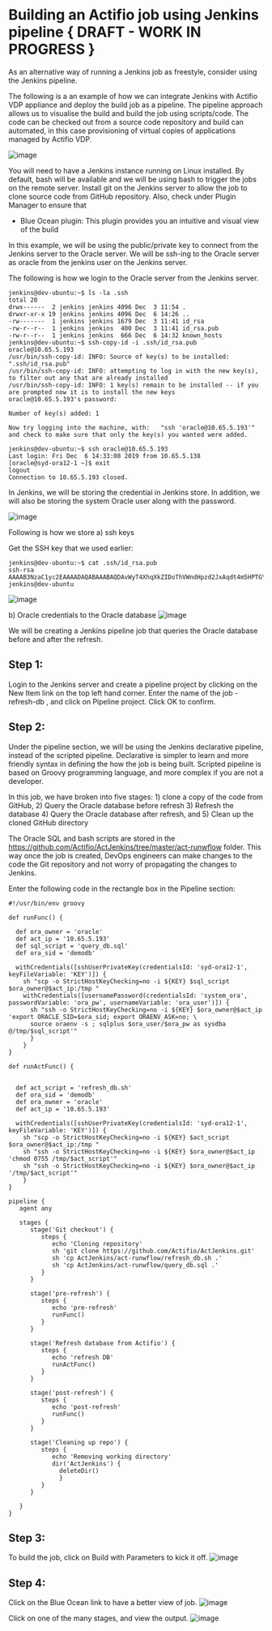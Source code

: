 # Building an Actifio job using Jenkins pipeline { DRAFT - WORK IN PROGRESS }

As an alternative way of running a Jenkins job as freestyle, consider using the Jenkins pipeline.

The following is a an example of how we can integrate Jenkins with Actifio VDP appliance and deploy the build job as a pipeline. The pipeline approach allows us to visualise the build and build the job using scripts/code. The code can be checked out from a source code repository and build can automated, in this case provisioning of virtual copies of applications managed by Actifio VDP.

![image](https://user-images.githubusercontent.com/17056169/70362878-8619db00-18da-11ea-9072-5fa450cc4e8f.png)

You will need to have a Jenkins instance running on Linux installed. By default, bash will be available and we will be using bash to trigger the jobs on the remote server. Install git on the Jenkins server to allow the job to clone source code from GitHub repository. Also, check under Plugin Manager to ensure that 
- Blue Ocean plugin: This plugin provides you an intuitive and visual view of the build

In this example, we will be using the public/private key to connect from the Jenkins server to the Oracle server. We will be ssh-ing to the Oracle server as oracle from the jenkins user on the Jenkins server. 

The following is how we login to the Oracle server from the Jenkins server.
```
jenkins@dev-ubuntu:~$ ls -la .ssh
total 20
drwx------  2 jenkins jenkins 4096 Dec  3 11:54 .
drwxr-xr-x 19 jenkins jenkins 4096 Dec  6 14:26 ..
-rw-------  1 jenkins jenkins 1679 Dec  3 11:41 id_rsa
-rw-r--r--  1 jenkins jenkins  400 Dec  3 11:41 id_rsa.pub
-rw-r--r--  1 jenkins jenkins  666 Dec  6 14:32 known_hosts
jenkins@dev-ubuntu:~$ ssh-copy-id -i .ssh/id_rsa.pub oracle@10.65.5.193
/usr/bin/ssh-copy-id: INFO: Source of key(s) to be installed: ".ssh/id_rsa.pub"
/usr/bin/ssh-copy-id: INFO: attempting to log in with the new key(s), to filter out any that are already installed
/usr/bin/ssh-copy-id: INFO: 1 key(s) remain to be installed -- if you are prompted now it is to install the new keys
oracle@10.65.5.193's password: 

Number of key(s) added: 1

Now try logging into the machine, with:   "ssh 'oracle@10.65.5.193'"
and check to make sure that only the key(s) you wanted were added.

jenkins@dev-ubuntu:~$ ssh oracle@10.65.5.193
Last login: Fri Dec  6 14:33:08 2019 from 10.65.5.138
[oracle@syd-ora12-1 ~]$ exit
logout
Connection to 10.65.5.193 closed.
```

In Jenkins, we will be storing the credential in Jenkins store. In addition, we will also be storing the system Oracle user along with the password. 

![image](https://user-images.githubusercontent.com/17056169/70307398-2df0c380-185d-11ea-89f0-c44121584065.png)

Following is how we store
a) ssh keys

Get the SSH key that we used earlier:
```
jenkins@dev-ubuntu:~$ cat .ssh/id_rsa.pub 
ssh-rsa AAAAB3NzaC1yc2EAAAADAQABAAABAQDAvWyT4XhqXkZIDoThVWndHpzd2JxAqdt4m5HPTGYYvIFcA/XdvOgK9p+4OxonyFUpIJduNzALuQOUlvHrHA6iagbFbRChWD5Dq09bYclV6E/9AJrCODn+mZi6oLUu6N1cCDegDgvYJeLBZkOK/ZYNM9IqzjSgJR4fuL5HoUGjbSyUg2n/w+5Ft0pwEiP94erNWdO9Wn7NuAuYtv3GLiPtkNrhqd3Ctd2FE1ZUSE6Bly9B5/y1NYAyZfPFgVmTw6AmG8HIJMy58rmiI2EY/2Xv+/NNzUJFk//RBUpJtxvbUBwgllxHYlCIFG1lqd9Sp/AcEwLd/H6RDINPndugfMOB jenkins@dev-ubuntu
```

![image](https://user-images.githubusercontent.com/17056169/70307439-46f97480-185d-11ea-8b63-2abd42f51647.png)

b) Oracle credentials to the Oracle database
![image](https://user-images.githubusercontent.com/17056169/70307521-79a36d00-185d-11ea-85e2-d55f94327a02.png)

We will be creating a Jenkins pipeline job that queries the Oracle database before and after the refresh.

## Step 1:
Login to the Jenkins server and create a pipeline project by clicking on the New Item link on the top left hand corner. Enter the name of the job - refresh-db , and click on Pipeline project. Click OK to confirm.


## Step 2:

Under the pipeline section, we will be using the Jenkins declarative pipeline, instead of the scripted pipeline. Declarative is simpler to learn and more friendly syntax in defining the how the job is being built. Scripted pipeline is based on Groovy programming language, and more complex if you are not a developer.

In this job, we have broken into five stages: 1) clone a copy of the code from GitHub, 2) Query the Oracle database before refresh 3) Refresh the database 4) Query the Oracle database after refresh, and 5) Clean up the cloned GitHub directory

The Oracle SQL and bash scripts are stored in the https://github.com/Actifio/ActJenkins/tree/master/act-runwflow folder. This way once the job is created, DevOps engineers can make changes to the code the Git repository and not worry of propagating the changes to Jenkins.

Enter the following code in the rectangle box in the Pipeline section:

```
#!/usr/bin/env groovy

def runFunc() {

  def ora_owner = 'oracle'
  def act_ip = '10.65.5.193'
  def sql_script = 'query_db.sql'
  def ora_sid = 'demodb'
    
  withCredentials([sshUserPrivateKey(credentialsId: 'syd-ora12-1', keyFileVariable: 'KEY')]) {
    sh "scp -o StrictHostKeyChecking=no -i ${KEY} $sql_script $ora_owner@$act_ip:/tmp "
    withCredentials([usernamePassword(credentialsId: 'system_ora', passwordVariable: 'ora_pw', usernameVariable: 'ora_user')]) {
      sh "ssh -o StrictHostKeyChecking=no -i ${KEY} $ora_owner@$act_ip 'export ORACLE_SID=$ora_sid; export ORAENV_ASK=no; \
      source oraenv -s ; sqlplus $ora_user/$ora_pw as sysdba @/tmp/$sql_script'"  
      }
    }  
}

def runActFunc() {


  def act_script = 'refresh_db.sh'
  def ora_sid = 'demodb'
  def ora_owner = 'oracle'
  def act_ip = '10.65.5.193'  
    
  withCredentials([sshUserPrivateKey(credentialsId: 'syd-ora12-1', keyFileVariable: 'KEY')]) {
    sh "scp -o StrictHostKeyChecking=no -i ${KEY} $act_script $ora_owner@$act_ip:/tmp "
    sh "ssh -o StrictHostKeyChecking=no -i ${KEY} $ora_owner@$act_ip 'chmod 0755 /tmp/$act_script'" 
    sh "ssh -o StrictHostKeyChecking=no -i ${KEY} $ora_owner@$act_ip '/tmp/$act_script'" 
    }  
}

pipeline {
   agent any

   stages {
      stage('Git checkout') {
         steps {
            echo 'Cloning repository'
            sh 'git clone https://github.com/Actifio/ActJenkins.git'
            sh 'cp ActJenkins/act-runwflow/refresh_db.sh .'
            sh 'cp ActJenkins/act-runwflow/query_db.sql .'
         }
      }

      stage('pre-refresh') {
         steps {
            echo 'pre-refresh'
            runFunc()
         }
      }

      stage('Refresh database from Actifio') {
         steps {
            echo 'refresh DB'
            runActFunc()
         }
      }

      stage('post-refresh') {
         steps {
            echo 'post-refresh'
            runFunc()
         }
      }      

      stage('Cleaning up repo') {
         steps {
            echo 'Removing working directory'
            dir('ActJenkins') {
              deleteDir()
              }
         }
      }   

   }
}
```

## Step 3:
To build the job, click on Build with Parameters to kick it off. 
![image](https://user-images.githubusercontent.com/17056169/70308363-31854a00-185f-11ea-831a-2d545676dde7.png)

## Step 4:
Click on the Blue Ocean link to have a better view of job.
![image](https://user-images.githubusercontent.com/17056169/70308468-6ee9d780-185f-11ea-9c2b-6954c6328c4b.png)

Click on one of the many stages, and view the output.
![image](https://user-images.githubusercontent.com/17056169/70308486-7b6e3000-185f-11ea-971f-b9883aa8cc55.png)
